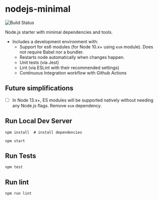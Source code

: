 # nodejs-minimal

![Build Status](https://github.com/briangershon/nodejs-minimal/workflows/Continuous%20Integration/badge.svg)

Node.js starter with minimal dependencies and tools.

* Includes a development environment with:
  * Support for es6 modules (for Node 10.x+ using `esm` module). Does not require Babel nor a bundler.
  * Restarts node automatically when changes happen.
  * Unit tests (via Jest)
  * Lint (via ESLint with their recommended settings)
  * Continuous Integration workflow with Github Actions

## Future simplifications

* [ ] In Node 13.x+, ES modules will be supported natively without needing any Node.js flags. Remove `esm` dependency.

## Run Local Dev Server

    npm install  # install dependencies

    npm start

## Run Tests

    npm test

## Run lint

    npm run lint
